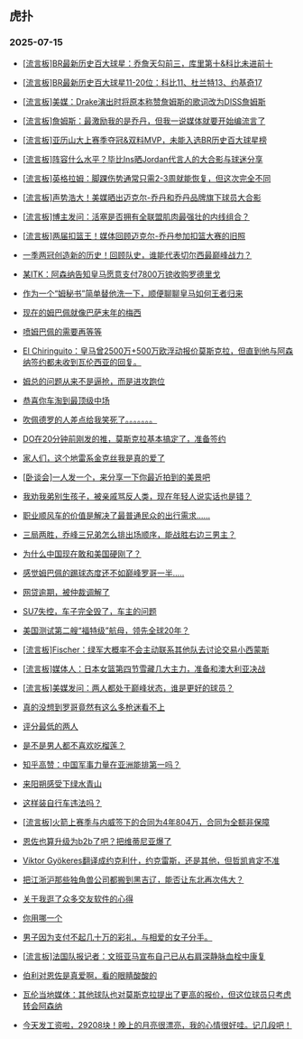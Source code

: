## 虎扑 
### 2025-07-15

+ [[流言板]BR最新历史百大球星：乔詹天勾前三，库里第十&amp;科比未进前十](https://bbs.hupu.com/633736565.html)

+ [[流言板]BR最新历史百大球星11-20位：科比11、杜兰特13、约基奇17](https://bbs.hupu.com/633736668.html)

+ [[流言板]美媒：Drake演出时将原本称赞詹姆斯的歌词改为DISS詹姆斯](https://bbs.hupu.com/633737238.html)

+ [[流言板]詹姆斯：最激励我的是乔丹，但我一说媒体就要开始编流言了](https://bbs.hupu.com/633737472.html)

+ [[流言板]亚历山大上赛季夺冠&amp;双料MVP，未能入选BR历史百大球星榜](https://bbs.hupu.com/633737414.html)

+ [[流言板]阵容什么水平？毕比Ins晒Jordan代言人的大合影与球迷分享](https://bbs.hupu.com/633734320.html)

+ [[流言板]英格拉姆：脚踝伤势通常只需2-3周就能恢复，但这次完全不同](https://bbs.hupu.com/633734739.html)

+ [[流言板]声势浩大！美媒晒出迈克尔-乔丹和乔丹品牌旗下球员大合影](https://bbs.hupu.com/633736360.html)

+ [[流言板]博主发问：活塞是否拥有全联盟肌肉最强壮的内线组合？](https://bbs.hupu.com/633737171.html)

+ [[流言板]两届扣篮王！媒体回顾迈克尔-乔丹参加扣篮大赛的旧照](https://bbs.hupu.com/633734829.html)

+ [一季两冠创造新的历史！回顾队史，谁能代表切尔西最巅峰战力？](https://bbs.hupu.com/633730678.html)

+ [某ITK：阿森纳告知皇马愿意支付7800万镑收购罗德里戈](https://bbs.hupu.com/633736022.html)

+ [作为一个“姆秘书”简单替他洗一下，顺便聊聊皇马如何王者归来](https://bbs.hupu.com/633731234.html)

+ [现在的姆巴佩就像巴萨末年的梅西](https://bbs.hupu.com/633732599.html)

+ [喷姆巴佩的需要再等等](https://bbs.hupu.com/633732415.html)

+ [El Chiringuito：皇马曾2500万+500万欧浮动报价莫斯克拉，但直到他与阿森纳签约都未收到瓦伦西亚的回复。](https://bbs.hupu.com/633733572.html)

+ [姆总的问题从来不是逼抢，而是进攻跑位](https://bbs.hupu.com/633731397.html)

+ [恭喜你车淘到最顶级中场](https://bbs.hupu.com/633732931.html)

+ [吹佩德罗的人差点给我笑死了。。。。。。。](https://bbs.hupu.com/633732260.html)

+ [DO在20分钟前刚发的推，莫斯克拉基本搞定了，准备签约](https://bbs.hupu.com/633731774.html)

+ [家人们，这个地雷系金克丝我是真的爱了](https://bbs.hupu.com/633734351.html)

+ [[卧谈会]一人发一个，来分享一下你最近拍到的美景吧](https://bbs.hupu.com/633735619.html)

+ [我劝我弟别生孩子，被亲戚骂反人类，现在年轻人说实话也是错？](https://bbs.hupu.com/633735102.html)

+ [职业顺风车的价值是解决了最普通民众的出行需求……](https://bbs.hupu.com/633734816.html)

+ [三局两胜，乔峰三兄弟怎么排出场顺序，能战胜右边三男主？](https://bbs.hupu.com/633736094.html)

+ [为什么中国现在敢和美国硬刚了？](https://bbs.hupu.com/633737288.html)

+ [感觉姆巴佩的踢球态度还不如巅峰罗哥一半.....](https://bbs.hupu.com/633735032.html)

+ [网贷逾期，被仲裁调解了](https://bbs.hupu.com/633734403.html)

+ [SU7失控，车子完全毁了，车主的问题](https://bbs.hupu.com/633734838.html)

+ [美国测试第二艘“福特级”航母，领先全球20年？](https://bbs.hupu.com/633735545.html)

+ [[流言板]Fischer：绿军大概率不会主动联系其他队去讨论交易小西蒙斯](https://bbs.hupu.com/633736925.html)

+ [[流言板]媒体人：日本女篮第四节雪藏几大主力，准备和澳大利亚决战](https://bbs.hupu.com/633737193.html)

+ [[流言板]美媒发问：两人都处于巅峰状态，谁是更好的球员？](https://bbs.hupu.com/633738199.html)

+ [真的没想到罗哥竟然有这么多枪迷看不上](https://bbs.hupu.com/633730730.html)

+ [评分最低的两人](https://bbs.hupu.com/633732288.html)

+ [是不是男人都不喜欢吃榴莲？](https://bbs.hupu.com/633737497.html)

+ [知乎高赞：中国军事力量在亚洲能排第一吗？](https://bbs.hupu.com/633737190.html)

+ [来阳朔感受下绿水青山](https://bbs.hupu.com/633737555.html)

+ [这样装自行车违法吗？](https://bbs.hupu.com/633735072.html)

+ [[流言板]火箭上赛季与内威签下的合同为4年804万，合同为全额非保障](https://bbs.hupu.com/633736527.html)

+ [恩佐也算升级为b2b了吧？把维蒂尼亚爆了](https://bbs.hupu.com/633731524.html)

+ [Viktor Gyökeres翻译成约克利什，约克雷斯，还是其他，但哲凯肯定不准](https://bbs.hupu.com/633732319.html)

+ [把江浙沪那些独角兽公司都搬到黑吉辽，能否让东北再次伟大？](https://bbs.hupu.com/633736291.html)

+ [关于我逛了众多交友软件的心得](https://bbs.hupu.com/633738403.html)

+ [你用哪一个](https://bbs.hupu.com/633736394.html)

+ [男子因为支付不起几十万的彩礼，与相爱的女子分手。](https://bbs.hupu.com/633736287.html)

+ [[流言板]法国队报记者：文班亚马宣布自己已从右肩深静脉血栓中康复](https://bbs.hupu.com/633738551.html)

+ [伯利对恩佐是真爱啊，看的眼睛酸酸的](https://bbs.hupu.com/633733562.html)

+ [瓦伦当地媒体：其他球队也对莫斯克拉提出了更高的报价，但这位球员只考虑转会阿森纳](https://bbs.hupu.com/633733468.html)

+ [今天发工资啦，29208块！晚上的月亮很漂亮，我的心情很好哇。记几段吧！](https://bbs.hupu.com/633737532.html)


